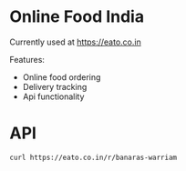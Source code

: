 Online Food India
===================

Currently used at https://eato.co.in

Features:

- Online food ordering
- Delivery tracking
- Api functionality


API
===========

```
curl https://eato.co.in/r/banaras-warriam
```
